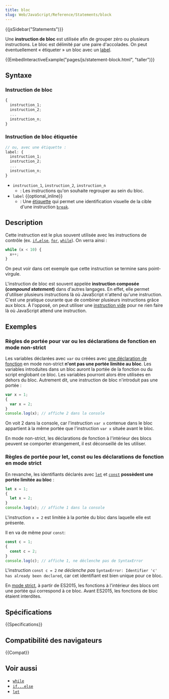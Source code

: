```yaml
---
title: bloc
slug: Web/JavaScript/Reference/Statements/block
---
```


{{jsSidebar("Statements")}}

Une **instruction de bloc** est utilisée afin de grouper zéro ou plusieurs instructions. Le bloc est délimité par une paire d'accolades. On peut éventuellement « étiqueter » un bloc avec un [label](/fr/docs/Web/JavaScript/Reference/Statements/label).

{{EmbedInteractiveExample("pages/js/statement-block.html", "taller")}}

## Syntaxe

### Instruction de bloc

```js
{
  instruction_1;
  instruction_2;
  ...
  instruction_n;
}
```

### Instruction de bloc étiquetée

```js
// ou, avec une étiquette :
label: {
  instruction_1;
  instruction_2;
  ...
  instruction_n;
}
```

- `instruction_1`, `instruction_2`, `instruction_n`
  - : Les instructions qu'on souhaite regrouper au sein du bloc.
- `label` {{optional_inline}}
  - : Une [étiquette](/fr/docs/Web/JavaScript/Reference/Statements/label) qui permet une identification visuelle de la cible d'une instruction [`break`](/fr/docs/Web/JavaScript/Reference/Statements/break).

## Description

Cette instruction est le plus souvent utilisée avec les instructions de contrôle (ex. [`if…else`](/fr/docs/Web/JavaScript/Reference/Statements/if...else), [`for`](/fr/docs/Web/JavaScript/Reference/Statements/for), [`while`](/fr/docs/Web/JavaScript/Reference/Statements/while)). On verra ainsi :

```js
while (x < 10) {
  x++;
}
```

On peut voir dans cet exemple que cette instruction se termine sans point-virgule.

L'instruction de bloc est souvent appelée **instruction composée (_compound statement_)** dans d'autres langages. En effet, elle permet d'utiliser plusieurs instructions là où JavaScript n'attend qu'une instruction. C'est une pratique courante que de combiner plusieurs instructions grâce aux blocs. À l'opposé, on peut utiliser une [instruction vide](/fr/docs/Web/JavaScript/Reference/Statements/Empty) pour ne rien faire là où JavaScript attend une instruction.

## Exemples

### Règles de portée pour var ou les déclarations de fonction en mode non-strict

Les variables déclarées avec `var` ou créées avec [une déclaration de fonction](/fr/docs/Web/JavaScript/Reference/Statements/function) en mode non-strict **n'ont pas une portée limitée au bloc**. Les variables introduites dans un bloc auront la portée de la fonction ou du script englobant ce bloc. Les variables pourront alors être utilisées en dehors du bloc. Autrement dit, une instruction de bloc n'introduit pas une portée :

```js example-bad
var x = 1;
{
  var x = 2;
}
console.log(x); // affiche 2 dans la console
```

On voit 2 dans la console, car l'instruction `var x` contenue dans le bloc appartient à la même portée que l'instruction `var x` située avant le bloc.

En mode non-strict, les déclarations de fonction à l'intérieur des blocs peuvent se comporter étrangement, il est déconseillé de les utiliser.

### Règles de portée pour let, const ou les déclarations de fonction en mode strict

En revanche, les identifiants déclarés avec [`let`](/fr/docs/Web/JavaScript/Reference/Statements/let) et [`const`](/fr/docs/Web/JavaScript/Reference/Statements/const) **possèdent une portée limitée au bloc** :

```js
let x = 1;
{
  let x = 2;
}
console.log(x); // affiche 1 dans la console
```

L'instruction `x = 2` est limitée à la portée du bloc dans laquelle elle est présente.

Il en va de même pour `const`:

```js
const c = 1;
{
  const c = 2;
}
console.log(c); // affiche 1, ne déclenche pas de SyntaxError
```

L'instruction `const c = 2` _ne déclenche pas_ `SyntaxError: Identifier 'c' has already been declared`, car cet identifiant est bien unique pour ce bloc.

En [mode strict](/fr/docs/Web/JavaScript/Reference/Strict_mode), à partir de ES2015, les fonctions à l'intérieur des blocs ont une portée qui correspond à ce bloc. Avant ES2015, les fonctions de bloc étaient interdites.

## Spécifications

{{Specifications}}

## Compatibilité des navigateurs

{{Compat}}

## Voir aussi

- [`while`](/fr/docs/Web/JavaScript/Reference/Statements/while)
- [`if...else`](/fr/docs/Web/JavaScript/Reference/Statements/if...else)
- [`let`](/fr/docs/Web/JavaScript/Reference/Statements/let)
